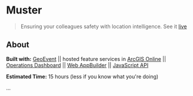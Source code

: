 # Muster

> Ensuring your colleagues safety with location intelligence. See it [live](https://mpayson.github.io/esri-se-demos/muster/index.html)

## About

**Built with:** [GeoEvent](https://enterprise.arcgis.com/en/geoevent/) || hosted feature services in [ArcGIS Online](http://www.esri.com/software/arcgis/arcgisonline) || [Operations Dashboard](https://www.esri.com/en-us/arcgis/products/operations-dashboard/overview) || [Web AppBuilder](https://www.esri.com/en-us/arcgis/products/web-appbuilder/overview) || [JavaScript API](https://developers.arcgis.com/javascript/)

**Estimated Time:** 15 hours (less if you know what you're doing)

...